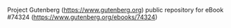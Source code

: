 Project Gutenberg (https://www.gutenberg.org) public repository for eBook #74324 (https://www.gutenberg.org/ebooks/74324)
